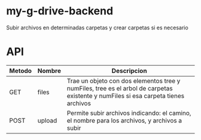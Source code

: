 # my-g-drive-backend
Subir archivos en determinadas carpetas y crear carpetas si es necesario
# API

| Metodo | Nombre | Descripcion |
|--------|--------|-------------|
| GET    | files  | Trae un objeto con dos elementos tree y numFiles, tree es el arbol de carpetas existente y numFiles si esa carpeta tienes archivos |
| POST   | upload | Permite subir archivos indicando: el camino, el nombre para los archivos, y archivos a subir |

